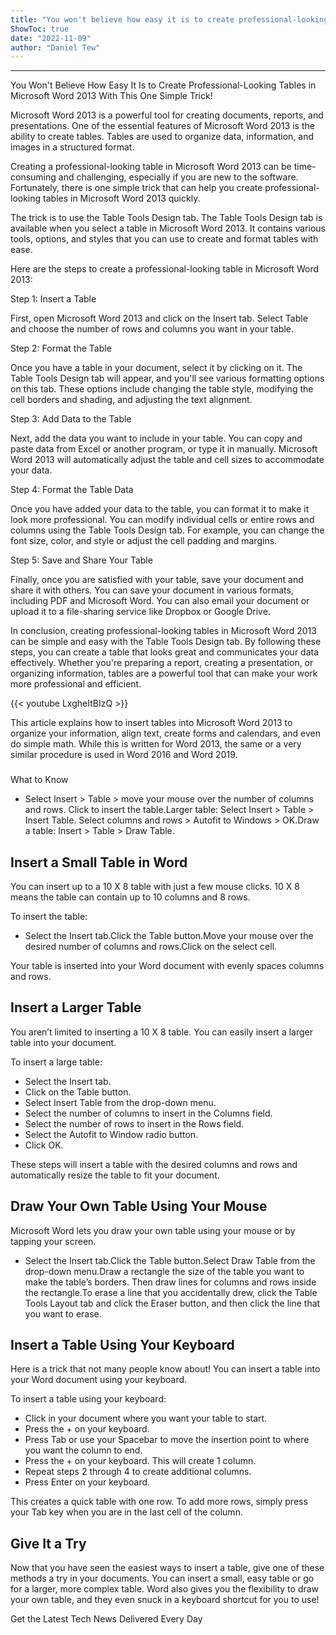 ```yaml
---
title: "You won't believe how easy it is to create professional-looking tables in Microsoft Word 2013 with this one simple trick!"
ShowToc: true 
date: "2022-11-09"
author: "Daniel Tew"
---
```

*****
You Won't Believe How Easy It Is to Create Professional-Looking Tables in Microsoft Word 2013 With This One Simple Trick!

Microsoft Word 2013 is a powerful tool for creating documents, reports, and presentations. One of the essential features of Microsoft Word 2013 is the ability to create tables. Tables are used to organize data, information, and images in a structured format.

Creating a professional-looking table in Microsoft Word 2013 can be time-consuming and challenging, especially if you are new to the software. Fortunately, there is one simple trick that can help you create professional-looking tables in Microsoft Word 2013 quickly.

The trick is to use the Table Tools Design tab. The Table Tools Design tab is available when you select a table in Microsoft Word 2013. It contains various tools, options, and styles that you can use to create and format tables with ease.

Here are the steps to create a professional-looking table in Microsoft Word 2013:

Step 1: Insert a Table

First, open Microsoft Word 2013 and click on the Insert tab. Select Table and choose the number of rows and columns you want in your table.

Step 2: Format the Table

Once you have a table in your document, select it by clicking on it. The Table Tools Design tab will appear, and you'll see various formatting options on this tab. These options include changing the table style, modifying the cell borders and shading, and adjusting the text alignment.

Step 3: Add Data to the Table

Next, add the data you want to include in your table. You can copy and paste data from Excel or another program, or type it in manually. Microsoft Word 2013 will automatically adjust the table and cell sizes to accommodate your data.

Step 4: Format the Table Data

Once you have added your data to the table, you can format it to make it look more professional. You can modify individual cells or entire rows and columns using the Table Tools Design tab. For example, you can change the font size, color, and style or adjust the cell padding and margins.

Step 5: Save and Share Your Table

Finally, once you are satisfied with your table, save your document and share it with others. You can save your document in various formats, including PDF and Microsoft Word. You can also email your document or upload it to a file-sharing service like Dropbox or Google Drive.

In conclusion, creating professional-looking tables in Microsoft Word 2013 can be simple and easy with the Table Tools Design tab. By following these steps, you can create a table that looks great and communicates your data effectively. Whether you're preparing a report, creating a presentation, or organizing information, tables are a powerful tool that can make your work more professional and efficient.

{{< youtube LxgheItBIzQ >}} 




This article explains how to insert tables into Microsoft Word 2013 to organize your information, align text, create forms and calendars, and even do simple math. While this is written for Word 2013, the same or a very similar procedure is used in Word 2016 and Word 2019.

 
### 
What to Know
 
- Select Insert > Table > move your mouse over the number of columns and rows. Click to insert the table.Larger table: Select Insert > Table > Insert Table. Select columns and rows > Autofit to Windows > OK.Draw a table: Insert > Table > Draw Table.

 
##   Insert a Small Table in Word  
 

You can insert up to a 10 X 8 table with just a few mouse clicks. 10 X 8 means the table can contain up to 10 columns and 8 rows.

 

To insert the table:

 
- Select the Insert tab.Click the Table button.Move your mouse over the desired number of columns and rows.Click on the select cell.

 

Your table is inserted into your Word document with evenly spaces columns and rows.

 
##   Insert a Larger Table  
 

You aren’t limited to inserting a 10 X 8 table. You can easily insert a larger table into your document.

 

To insert a large table:

 
- Select the Insert tab.
 - Click on the Table button.
 - Select Insert Table from the drop-down menu.
 - Select the number of columns to insert in the Columns field.
 - Select the number of rows to insert in the Rows field.
 - Select the Autofit to Window radio button.
 - Click OK.

 

These steps will insert a table with the desired columns and rows and automatically resize the table to fit your document.

 
##   Draw Your Own Table Using Your Mouse  
 

Microsoft Word lets you draw your own table using your mouse or by tapping your screen.

 
- Select the Insert tab.Click the Table button.Select Draw Table from the drop-down menu.Draw a rectangle the size of the table you want to make the table’s borders. Then draw lines for columns and rows inside the rectangle.To erase a line that you accidentally drew, click the Table Tools Layout tab and click the  Eraser button, and then click the line that you want to erase.

 
##   Insert a Table Using Your Keyboard  
 

Here is a trick that not many people know about! You can insert a table into your Word document using your keyboard.

 

To insert a table using your keyboard:

 
- Click in your document where you want your table to start.
 - Press the + on your keyboard.
 - Press Tab or use your Spacebar to move the insertion point to where you want the column to end.
 - Press the + on your keyboard. This will create 1 column.
 - Repeat steps 2 through 4 to create additional columns.
 - Press Enter on your keyboard.

 

This creates a quick table with one row. To add more rows, simply press your Tab key when you are in the last cell of the column.

 
##   Give It a Try  
 

Now that you have seen the easiest ways to insert a table, give one of these methods a try in your documents. You can insert a small, easy table or go for a larger, more complex table. Word also gives you the flexibility to draw your own table, and they even snuck in a keyboard shortcut for you to use!

 

Get the Latest Tech News Delivered Every Day




